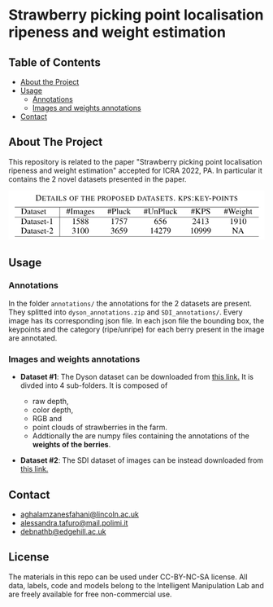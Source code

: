 
# Strawberry picking point localisation ripeness and weight estimation

<!-- TABLE OF CONTENTS -->
## Table of Contents

* [About the Project](#about-the-project)
* [Usage](#usage)
  * [Annotations](#annotations)
  * [Images and weights annotations](#images-and-weights-annotations)
* [Contact](#contact)


## About The Project

This repository is related to the paper "Strawberry picking point localisation ripeness and weight estimation" accepted for ICRA 2022, PA. 
In particular it contains the 2 novel datasets presented in the paper.

![table](table.png)


## Usage

### Annotations

In the folder ```annotations/``` the annotations for the 2 datasets are present. They splitted into ```dyson_annotations.zip``` and ```SDI_annotations/```. Every image has its corresponding json file. In each json file the bounding box, the keypoints and the category (ripe/unripe) for each berry present in the image are annotated.

### Images and weights annotations

- **Dataset #1**:  The Dyson dataset can be downloaded from [this link.](https://drive.google.com/file/d/1MkfR-pDGayt74QSrXR_WV2qNSwiVyUG1/view?usp=sharing) It is divded into 4 sub-folders. It is composed of 
   * raw depth, 
   * color depth,
   * RGB and
   * point clouds of strawberries in the farm.
   * Addtionally the are numpy files containing the annotations of the **weights of the berries**.

- **Dataset #2**: The SDI dataset of images can be instead downloaded from [this link.](https://strawdi.github.io)

## Contact 

- aghalamzanesfahani@lincoln.ac.uk
- alessandra.tafuro@mail.polimi.it
- debnathb@edgehill.ac.uk

## License

The materials in this repo can be used under CC-BY-NC-SA license. All data, labels, code and models belong to the Intelligent Manipulation Lab and are freely available for free non-commercial use. 

